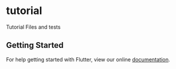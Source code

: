 # tutorial

Tutorial Files and tests

## Getting Started

For help getting started with Flutter, view our online
[documentation](https://flutter.io/).
